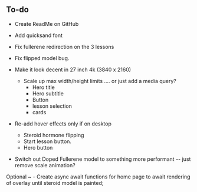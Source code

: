 ## To-do
   - Create ReadMe on GitHub
   - Add quicksand font
   - Fix fullerene redirection on the 3 lessons
   - Fix flipped model bug.





   - Make it look decent in 27 inch 4k (3840 x 2160) 
      - Scale up max width/height limits .... or just add a media query?
         - Hero title 
         - Hero subtitle
         - Button 
         - lesson selection 
         - cards
      
   - Re-add hover effects only if on desktop 
      - Steroid hormone flipping
      - Start lesson button.
      - Hero button 
   
   - Switch out Doped Fullerene model to something more performant -- just remove scale animation?



   Optional ~
    - Create async await functions for home page to await rendering of overlay until steroid model is painted;